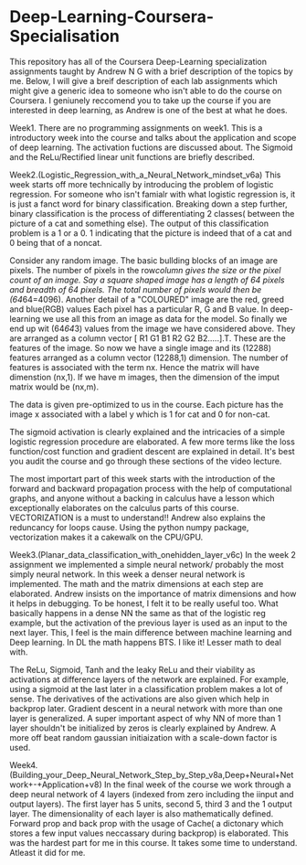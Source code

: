 # Deep-Learning-Coursera-Specialisation
This repository has all of the Coursera Deep-Learning specialization assignments taught by Andrew N G with a brief description of the topics by me.
Below, I will give a breif description of each lab assignments which might give a generic idea to someone who isn't able to do the course on Coursera. 
I geniunely reccomend you to take up the course if you are interested in deep learning, as Andrew is one of the best at what he does. 


Week1. 
There are no programming assignments on week1. This is a introductory week into the course and talks about the application and scope of deep learning. The activation fuctions 
are discussed about. The Sigmoid and the ReLu/Rectified linear unit functions are briefly described.

Week2.(Logistic_Regression_with_a_Neural_Network_mindset_v6a)
This week starts off more technically by introducing the problem of logistic regression. For someone who isn't famialr with what logistic regression is, it is just a fanct word 
for binary classification. Breaking down a step further, binary classification is the process of differentiating 2 classes( between the picture of a cat and something else). The 
output of this classification problem is a 1 or a 0. 1 indicating that the picture is indeed that of a cat and 0 being that of a noncat. 

Consider any random image. The basic bullding blocks of an image are pixels. The number of pixels in the row*column gives the size or the pixel count of an image. Say a square shaped
image has a length of 64 pixels and breadth of 64 pixels. The total number of pixels would then be (64*64=4096). Another detail of a "COLOURED" image are the red, greed and blue(RGB) values
Each pixel has a particular R, G and B value. In deep-learning we use all this from an image as data for the model. So finally we end up wit (64*64*3) values from the image we have 
considered above. They are arranged as a column vector [ R1 G1 B1 R2 G2 B2.....].T. These are the features of the image. So now we have a single image and its (12288) features 
arranged as a column vector (12288,1) dimension. The number of features is associated with the term nx. Hence the matrix will have dimenstion (nx,1). If we have m images, then the
dimension of the imput matrix would be (nx,m).

The data is given pre-optimized to us in the course. Each picture has the image x associated with a label y which is 1 for cat and 0 for non-cat.

The sigmoid activation is clearly explained and the intricacies of a simple logistic regression procedure are elaborated. A few more terms like the loss function/cost function and 
gradient descent are explained in detail. It's best you audit the course and go through these sections of the video lecture. 

The most importart part of this week starts with the introduction of the forward and backward propagation process with the help of computational graphs, and anyone without a backing in calculus have a lesson which exceptionally
elaborates on the calculus parts of this course. VECTORIZATION is a must to understand!! Andrew also explains the reduncancy for loops cause. Using the python numpy package, vectorization
makes it a cakewalk on the CPU/GPU. 


Week3.(Planar_data_classification_with_onehidden_layer_v6c)
In the week 2 assignment we implemented a simple neural network/ probably the most simply neural network. In this week a denser neural network is implemented. The math and the matrix 
dimensions at each step are elaborated. Andrew insists on the importance of matrix dimensions and how it helps in debugging. To be honest, I felt it to be really useful too. What basically
happens in a dense NN the same as that of the logistic reg example, but the activation of the previous layer is used as an input to the next layer. This, I feel is the main difference
between machine learning and Deep learning. In DL the math happens BTS. I like it! Lesser math to deal with. 

The ReLu, Sigmoid, Tanh and the leaky ReLu and their viability as activations at difference layers of the network are explained. For example, using a sigmoid at the last later in a classification problem makes a lot of sense. The derivatives of the 
activations are also given which help in backprop later. Gradient descent in a neural network with more than one layer is generalized. A super important aspect of why NN of more than 1 layer
shouldn't be initialized by zeros is clearly explained by Andrew. A more off beat random gaussian initiaization with a scale-down factor is used. 

Week4.(Building_your_Deep_Neural_Network_Step_by_Step_v8a,Deep+Neural+Network+-+Application+v8)
In the final week of the course we work through a deep neural network of 4 layers (indexed from zero including the iinput and output layers). The first layer has 5 units, second 5, third 3 and the 1 output layer.
The dimensionality of each layer is also mathematically defined. Forward prop and back prop with the usage of Cache( a dictonary which stores a few input values neccassary during backprop) is elaborated. This was 
the hardest part for me in this course. It takes some time to understand. Atleast it did for me.




